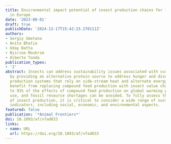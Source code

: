 ```yaml
---
title: Environmental impact potential of insect production chains for food and feed
  in Europe
date: '2023-08-01'
draft: true
publishDate: '2024-12-17T15:42:23.270111Z'
authors:
- Sergiy Smetana
- Anita Bhatia
- Uday Batta
- Nisrine Mouhrim
- Alberto Tonda
publication_types:
- '2'
abstract: Insects can address sustainability issues associated with current food systems
  by providing an alternative protein source to address hunger and disease. Only the
  production systems that rely on side-stream heat and alternate energy sources may
  benefit from replacing compound feed production with insect value chains. 75% percent
  to 93% of the effects of compound feed production on global warming potential, land
  use, and fossil resource shortages can be avoided. To fully assess the potential
  of insect production, it is critical to consider a wide range of sustainability
  indicators, including social, economic, and environmental aspects.
featured: false
publication: '*Animal Frontiers*'
doi: 10.1093/af/vfad033
links:
- name: URL
  url: https://doi.org/10.1093/af/vfad033
---
```


